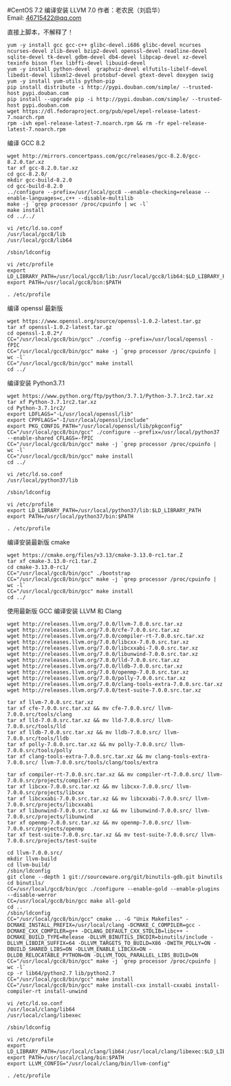 #CentOS 7.2 编译安装 LLVM 7.0
作者：老农民（刘启华）  
Email: 46715422@qq.com  
  
直接上脚本，不解释了！  
    
    yum -y install gcc gcc-c++ glibc-devel.i686 glibc-devel ncurses ncurses-devel zlib-devel bzip2-devel openssl-devel readline-devel sqlite-devel tk-devel gdbm-devel db4-devel libpcap-devel xz-devel texinfo bison flex libffi-devel libuuid-devel
    yum -y install python-devel  graphviz-devel elfutils-libelf-devel libedit-devel libxml2-devel protobuf-devel gtext-devel doxygen swig
    yum -y install yum-utils python-pip
    pip install distribute -i http://pypi.douban.com/simple/ --trusted-host pypi.douban.com
    pip install --upgrade pip -i http://pypi.douban.com/simple/ --trusted-host pypi.douban.com
    wget https://dl.fedoraproject.org/pub/epel/epel-release-latest-7.noarch.rpm    
    rpm -ivh epel-release-latest-7.noarch.rpm && rm -fr epel-release-latest-7.noarch.rpm
    
编译 GCC 8.2  
    
    wget http://mirrors.concertpass.com/gcc/releases/gcc-8.2.0/gcc-8.2.0.tar.xz
    tar xf gcc-8.2.0.tar.xz
    cd gcc-8.2.0/
    mkdir gcc-build-8.2.0
    cd gcc-build-8.2.0
    ../configure --prefix=/usr/local/gcc8 --enable-checking=release --enable-languages=c,c++ --disable-multilib
    make -j `grep processor /proc/cpuinfo | wc -l`
    make install
    cd ../../
    
    vi /etc/ld.so.conf
    /usr/local/gcc8/lib
    /usr/local/gcc8/lib64
    
    /sbin/ldconfig
    
    vi /etc/profile
    export LD_LIBRARY_PATH=/usr/local/gcc8/lib:/usr/local/gcc8/lib64:$LD_LIBRARY_PATH
    export PATH=/usr/local/gcc8/bin:$PATH
    
    . /etc/profile
    
编译 openssl 最新版  
    
    wget https://www.openssl.org/source/openssl-1.0.2-latest.tar.gz
    tar xf openssl-1.0.2-latest.tar.gz
    cd openssl-1.0.2*/
    CC="/usr/local/gcc8/bin/gcc" ./config --prefix=/usr/local/openssl -fPIC
    CC="/usr/local/gcc8/bin/gcc" make -j `grep processor /proc/cpuinfo | wc -l`
    CC="/usr/local/gcc8/bin/gcc" make install
    cd ../
    
编译安装 Python3.7.1  
    
    wget https://www.python.org/ftp/python/3.7.1/Python-3.7.1rc2.tar.xz
    tar xf Python-3.7.1rc2.tar.xz
    cd Python-3.7.1rc2/
    export LDFLAGS="-L/usr/local/openssl/lib"
    export CPPFLAGS="-I/usr/local/openssl/include"
    export PKG_CONFIG_PATH="/usr/local/openssl/lib/pkgconfig"
    CC="/usr/local/gcc8/bin/gcc" ./configure --prefix=/usr/local/python37 --enable-shared CFLAGS=-fPIC
    CC="/usr/local/gcc8/bin/gcc" make -j `grep processor /proc/cpuinfo | wc -l`
    CC="/usr/local/gcc8/bin/gcc" make install
    cd ../
    
    vi /etc/ld.so.conf
    /usr/local/python37/lib
    
    /sbin/ldconfig
    
    vi /etc/profile
    export LD_LIBRARY_PATH=/usr/local/python37/lib:$LD_LIBRARY_PATH
    export PATH=/usr/local/python37/bin:$PATH
    
    . /etc/profile
    
编译安装最新版 cmake  
    
    wget https://cmake.org/files/v3.13/cmake-3.13.0-rc1.tar.Z
    tar xf cmake-3.13.0-rc1.tar.Z
    cd cmake-3.13.0-rc1/
    CC="/usr/local/gcc8/bin/gcc" ./bootstrap
    CC="/usr/local/gcc8/bin/gcc" make -j `grep processor /proc/cpuinfo | wc -l`
    CC="/usr/local/gcc8/bin/gcc" make install
    cd ../
    
使用最新版 GCC 编译安装 LLVM 和 Clang  
    
    wget http://releases.llvm.org/7.0.0/llvm-7.0.0.src.tar.xz
    wget http://releases.llvm.org/7.0.0/cfe-7.0.0.src.tar.xz
    wget http://releases.llvm.org/7.0.0/compiler-rt-7.0.0.src.tar.xz
    wget http://releases.llvm.org/7.0.0/libcxx-7.0.0.src.tar.xz
    wget http://releases.llvm.org/7.0.0/libcxxabi-7.0.0.src.tar.xz
    wget http://releases.llvm.org/7.0.0/libunwind-7.0.0.src.tar.xz
    wget http://releases.llvm.org/7.0.0/lld-7.0.0.src.tar.xz
    wget http://releases.llvm.org/7.0.0/lldb-7.0.0.src.tar.xz
    wget http://releases.llvm.org/7.0.0/openmp-7.0.0.src.tar.xz
    wget http://releases.llvm.org/7.0.0/polly-7.0.0.src.tar.xz
    wget http://releases.llvm.org/7.0.0/clang-tools-extra-7.0.0.src.tar.xz
    wget http://releases.llvm.org/7.0.0/test-suite-7.0.0.src.tar.xz
    
    tar xf llvm-7.0.0.src.tar.xz
    tar xf cfe-7.0.0.src.tar.xz && mv cfe-7.0.0.src/ llvm-7.0.0.src/tools/clang
    tar xf lld-7.0.0.src.tar.xz && mv lld-7.0.0.src/ llvm-7.0.0.src/tools/lld
    tar xf lldb-7.0.0.src.tar.xz && mv lldb-7.0.0.src/ llvm-7.0.0.src/tools/lldb
    tar xf polly-7.0.0.src.tar.xz && mv polly-7.0.0.src/ llvm-7.0.0.src/tools/polly
    tar xf clang-tools-extra-7.0.0.src.tar.xz && mv clang-tools-extra-7.0.0.src/ llvm-7.0.0.src/tools/clang/tools/extra
    
    tar xf compiler-rt-7.0.0.src.tar.xz && mv compiler-rt-7.0.0.src/ llvm-7.0.0.src/projects/compiler-rt
    tar xf libcxx-7.0.0.src.tar.xz && mv libcxx-7.0.0.src/ llvm-7.0.0.src/projects/libcxx
    tar xf libcxxabi-7.0.0.src.tar.xz && mv libcxxabi-7.0.0.src/ llvm-7.0.0.src/projects/libcxxabi
    tar xf libunwind-7.0.0.src.tar.xz && mv libunwind-7.0.0.src/ llvm-7.0.0.src/projects/libunwind
    tar xf openmp-7.0.0.src.tar.xz && mv openmp-7.0.0.src/ llvm-7.0.0.src/projects/openmp
    tar xf test-suite-7.0.0.src.tar.xz && mv test-suite-7.0.0.src/ llvm-7.0.0.src/projects/test-suite
    
    cd llvm-7.0.0.src/
    mkdir llvm-build
    cd llvm-build/
    /sbin/ldconfig
    git clone --depth 1 git://sourceware.org/git/binutils-gdb.git binutils
    cd binutils/
    CC=/usr/local/gcc8/bin/gcc ./configure --enable-gold --enable-plugins --disable-werror
    CC=/usr/local/gcc8/bin/gcc make all-gold
    cd ..
    /sbin/ldconfig
    CC="/usr/local/gcc8/bin/gcc" cmake .. -G "Unix Makefiles" -DCMAKE_INSTALL_PREFIX=/usr/local/clang -DCMAKE_C_COMPILER=gcc -DCMAKE_CXX_COMPILER=g++ -DCLANG_DEFAULT_CXX_STDLIB=libc++ -DCMAKE_BUILD_TYPE=Release -DLLVM_BINUTILS_INCDIR=binutils/include -DLLVM_LIBDIR_SUFFIX=64 -DLLVM_TARGETS_TO_BUILD=X86 -DWITH_POLLY=ON -DBUILD_SHARED_LIBS=ON -DLLVM_ENABLE_LIBCXX=ON -DLLDB_RELOCATABLE_PYTHON=ON -DLLVM_TOOL_PARALLEL_LIBS_BUILD=ON
    CC="/usr/local/gcc8/bin/gcc" make -j `grep processor /proc/cpuinfo | wc -l`
    cp -r lib64/python2.7 lib/python2.7
    CC="/usr/local/gcc8/bin/gcc" make install
    CC="/usr/local/gcc8/bin/gcc" make install-cxx install-cxxabi install-compiler-rt install-unwind
    
    vi /etc/ld.so.conf
    /usr/local/clang/lib64
    /usr/local/clang/libexec
    
    /sbin/ldconfig
    
    vi /etc/profile
    export LD_LIBRARY_PATH=/usr/local/clang/lib64:/usr/local/clang/libexec:$LD_LIBRARY_PATH
    export PATH=/usr/local/clang/bin:$PATH
    export LLVM_CONFIG="/usr/local/clang/bin/llvm-config"
    
    . /etc/profile
    
